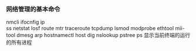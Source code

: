 ### 网络管理的基本命令
nmcli 
ifocnfig
ip  
ss
netstat
losf
route
mtr
traceroute
tcpdump
lsmod
modprobe
ethtool
mii-tool
dmesg
arp
hostnamectl
host
dig
nslookup
pstree
ps 显示当前终端的运行的所有进程
<!--stackedit_data:
eyJoaXN0b3J5IjpbLTQ3MzQyMzkzMywtMTA1MTk3NTU3OSwtNj
gwMDM3NzcsLTE0Mzc1MTMyODAsLTEwMTE1NzA5OTUsNzMwOTk4
MTE2XX0=
-->